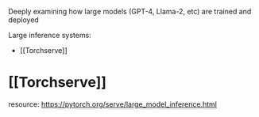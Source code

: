 Deeply examining how large models (GPT-4, Llama-2, etc) are trained and deployed

Large inference systems:
- [[Torchserve]]

# [[Torchserve]]

resource: https://pytorch.org/serve/large_model_inference.html

